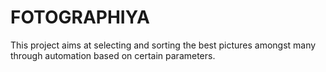 # FOTOGRAPHIYA
This project aims at selecting and sorting the best pictures amongst many through automation based on certain parameters.
